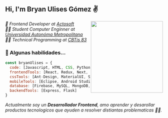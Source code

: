 <div style="background-image: url('https://github.com/UlisesGomezDW/Axios-VanillaJs/blob/master/assets/background.png';)">
<h2> Hi, I'm Bryan Ulises Gómez ✌</h2>
<img align='right' src="https://media.giphy.com/media/du3J3cXyzhj75IOgvA/giphy.gif" width="230">
<p><em>
  💚 Frontend Developer at <a href="https://www.thoughtworks.com">Actosoft</a></br>
  👨‍💻 Student Computer Enginner at <a href="http://www.unb.br">Universidad Autonóma Metropolitana</a></br>
  👨‍🎓 Technical Programming at <a href="https://www.thoughtworks.com">CBTis 83</a> 
</em></p>

### 🎯 Algunas habilidades...

```javascript
const bryanUlises = {
  code: [Javascript, HTML, CSS, Python, Java, C#, PHP],
  frontendTools: [React, Redux, Next, Vanilla, JQuery],
  cssTools: [Ant-Design, MaterialUI, Sass, Bootstrap, Styled-Components, css-modules],
  mobileTools: [Eclipse, Android Studio],
  database: [Firebase, MySQL, MongoDB, SQlite],
  backendTools: [Express, Flask]
}
```

<em>Actualmente soy un <b>Desarrollador Frontend</b>, amo aprender y desarollar productos tecnologicos que ayuden a resolver distiantas problematicas 💁‍♂.</em>

</div>
